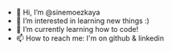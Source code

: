 - 👋 Hi, I’m @sinemoezkaya
- 👀 I’m interested in learning new things :)
- 🌱 I’m currently learning how to code!
- 📫 How to reach me: I'm on github & linkedin

<!---
sinemoezkaya/sinemoezkaya is a ✨ special ✨ repository because its `README.md` (this file) appears on your GitHub profile.
You can click the Preview link to take a look at your changes.
--->
